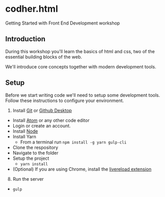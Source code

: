 # codher.html
Getting Started with Front End Development workshop

## Introduction
During this workshop you'll learn the basics of html and css, two of the essential building blocks of the web.

We'll introduce core concepts together with modern development tools.

## Setup
Before we start writing code we'll need to setup some development tools. Follow these instructions to configure your environment.

1. Install [Git](https://git-scm.com/) or [Github Desktop](https://desktop.github.com)
- Install [Atom](https://www.atom.io) or any other code editor
- Login or create an account.
- Install [Node](https://nodejs.org/en/)
- Install Yarn
  - From a terminal run `npm install -g yarn gulp-cli`
- Clone the respository
- Navigate to the folder
- Setup the project
  - `yarn install`
- (Optional) If you are using Chrome, install the [livereload extension](https://chrome.google.com/webstore/detail/livereload/jnihajbhpnppcggbcgedagnkighmdlei?hl=en)
8. Run the server
  - `gulp`
